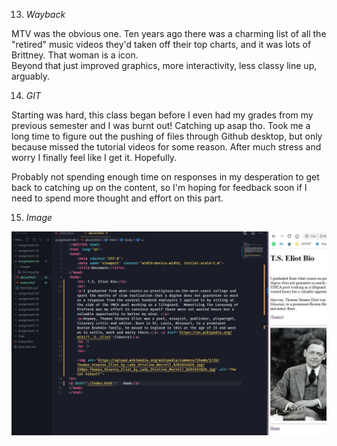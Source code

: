 

13. *Wayback*
 
 MTV was the obvious one.  Ten years ago there was a charming list of all the "retired" music videos they'd taken off their top charts, and it was lots of Brittney.  That woman is a icon.  
Beyond that just improved graphics, more interactivity, less classy line up, arguably.

14. *GIT*

Starting was hard, this class began before I even had my grades from my previous semester and I was burnt out!  Catching up asap tho.  Took me a long time to figure out the pushing of files through Github desktop, but only because missed the tutorial videos for some reason.  After much stress and worry I finally feel like I get it.  Hopefully. 

Probably not spending enough time on responses in my desperation to get back to catching up on the content, so I'm hoping for feedback soon if I need to spend more thought and effort on this part.

15. *Image*

![Screen Shot](./images/A4SS.jpg)

